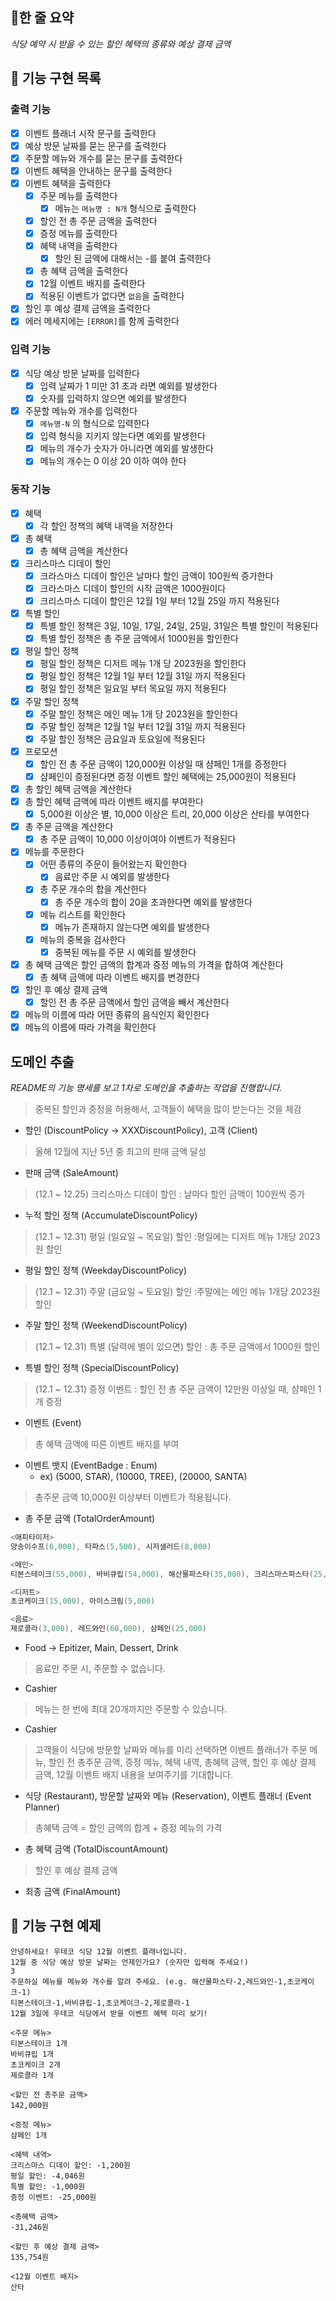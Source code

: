## 📮한 줄 요약
*식당 예약 시 받을 수 있는 할인 혜택의 종류와 예상 결제 금액*

## 🚀 기능 구현 목록
### 출력 기능
- [x] 이벤트 플래너 시작 문구를 출력한다
- [x] 예상 방문 날짜를 묻는 문구를 출력한다
- [x] 주문할 메뉴와 개수를 묻는 문구를 출력한다
- [x] 이벤트 혜택을 안내하는 문구를 출력한다
- [x] 이벤트 혜택을 출력한다
  - [x] 주문 메뉴를 출력한다
    - [x] 메뉴는 `메뉴명 : N개` 형식으로 출력한다
  - [x] 할인 전 총 주문 금액을 출력한다
  - [x] 증정 메뉴를 출력한다
  - [x] 혜택 내역을 출력한다
    - [x] 할인 된 금액에 대해서는 -를 붙여 출력한다
  - [x] 총 혜택 금액을 출력한다
  - [x] 12월 이벤트 배지를 출력한다
  - [x] 적용된 이벤트가 없다면 `없음`을 출력한다
- [x] 할인 후 예상 결제 금액을 출력한다
- [x] 에러 메세지에는 `[ERROR]`를 함께 출력한다

### 입력 기능
- [x] 식당 예상 방문 날짜를 입력한다
  - [x] 입력 날짜가 1 미만 31 초과 라면 예외를 발생한다
  - [x] 숫자를 입력하지 않으면 예외를 발생한다
- [x] 주문할 메뉴와 개수를 입력한다
  - [x] `메뉴명-N` 의 형식으로 입력한다
  - [x] 입력 형식을 지키지 않는다면 예외를 발생한다
  - [x] 메뉴의 개수가 숫자가 아니라면 예외를 발생한다
  - [x] 메뉴의 개수는 0 이상 20 이하 여야 한다

### 동작 기능
- [x] 혜택
  - [x] 각 할인 정책의 혜택 내역을 저장한다
- [x] 총 혜택
  - [x] 총 혜택 금액을 계산한다
- [x] 크리스마스 디데이 할인
  - [x] 크라스마스 디데이 할인은 날마다 할인 금액이 100원씩 증가한다
  - [x] 크라스마스 디데이 할인의 시작 금액은 1000원이다
  - [x] 크리스마스 디데이 할인은 12월 1일 부터 12월 25일 까지 적용된다
-[x] 특별 할인 
  - [x] 특별 할인 정책은 3일, 10일, 17일, 24일, 25일, 31일은 특별 할인이 적용된다
  - [x] 특별 할인 정책은 총 주문 금액에서 1000원을 할인한다
- [x] 평일 할인 정책
  - [x] 평일 할인 정책은 디저트 메뉴 1개 당 2023원을 할인한다
  - [x] 평일 할인 정책은 12월 1일 부터 12월 31일 까지 적용된다
  - [x] 평일 할인 정책은 일요일 부터 목요일 까지 적용된다
- [x] 주말 할인 정책
  - [x] 주말 할인 정책은 메인 메뉴 1개 당 2023원을 할인한다
  - [x] 주말 할인 정책은 12월 1일 부터 12월 31일 까지 적용된다
  - [x] 주말 할인 정책은 금요일과 토요일에 적용된다
- [x] 프로모션
  - [x] 할인 전 총 주문 금액이 120,000원 이상일 때 샴페인 1개를 증정한다
  - [x] 샴페인이 증정된다면 증정 이벤트 할인 혜택에는 25,000원이 적용된다
- [x] 총 할인 혜택 금액을 계산한다
- [x] 총 할인 혜택 금액에 따라 이벤트 배지를 부여한다
  - [x] 5,000원 이상은 별, 10,000 이상은 트리, 20,000 이상은 산타를 부여한다
- [x] 총 주문 금액을 계산한다
  - [x] 총 주문 금액이 10,000 이상이여야 이벤트가 적용된다
- [x] 메뉴를 주문한다
  - [x] 어떤 종류의 주문이 들어왔는지 확인한다
    - [x] 음료만 주문 시 예외를 발생한다
  - [x] 총 주문 개수의 합을 계산한다
    - [x] 총 주문 개수의 합이 20을 초과한다면 예외를 발생한다
  - [x] 메뉴 리스트를 확인한다
    - [x] 메뉴가 존재하지 않는다면 예외를 발생한다
  - [x] 메뉴의 중복을 검사한다
    - [x] 중복된 메뉴를 주문 시 예외를 발생한다
- [x] 총 혜택 금액은 할인 금액의 합계과 증정 메뉴의 가격을 합하여 계산한다
  - [x] 총 혜택 금액에 따라 이벤트 배지를 변경한다
- [x] 할인 후 예상 결제 금액
  - [x] 할인 전 총 주문 금액에서 할인 금액을 빼서 계산한다
- [x] 메뉴의 이름에 따라 어떤 종류의 음식인지 확인한다
- [x] 메뉴의 이름에 따라 가격을 확인한다

## 도메인 추출
*README의 기능 명세를 보고 1차로 도메인을 추출하는 작업을 진행합니다.*

>중복된 할인과 증정을 허용해서, 고객들이 혜택을 많이 받는다는 것을 체감
- 할인 (DiscountPolicy -> XXXDiscountPolicy), 고객 (Client)

> 올해 12월에 지난 5년 중 최고의 판매 금액 달성
- 판매 금액 (SaleAmount)

> (12.1 ~ 12.25) 크리스마스 디데이 할인 : 날마다 할인 금액이 100원씩 증가
- 누적 할인 정책 (AccumulateDiscountPolicy)

> (12.1 ~ 12.31) 평일 (일요일 ~ 목요일) 할인 :평일에는 디저트 메뉴 1개당 2023원 할인
- 평일 할인 정책 (WeekdayDiscountPolicy)

> (12.1 ~ 12.31) 주말 (금요일 ~ 토요일) 할인 :주말에는 메인 메뉴 1개당 2023원 할인
- 주말 할인 정책 (WeekendDiscountPolicy)

> (12.1 ~ 12.31) 특별 (달력에 별이 있으면) 할인 : 총 주문 금액에서 1000원 할인
- 특별 할인 정책 (SpecialDiscountPolicy)

> (12.1 ~ 12.31) 증정 이벤트 : 할인 전 총 주문 금액이 12만원 이상일 때, 샴페인 1개 증정
- 이벤트 (Event)

> 총 혜택 금액에 따른 이벤트 배지를 부여
- 이벤트 뱃지 (EventBadge : Enum)
  - ex) (5000, STAR), (10000, TREE), (20000, SANTA)

>총주문 금액 10,000원 이상부터 이벤트가 적용됩니다.
- 총 주문 금액 (TotalOrderAmount)

```java
<애피타이저>
양송이수프(6,000), 타파스(5,500), 시저샐러드(8,000)

<메인>
티본스테이크(55,000), 바비큐립(54,000), 해산물파스타(35,000), 크리스마스파스타(25,000)

<디저트>
초코케이크(15,000), 아이스크림(5,000)

<음료>
제로콜라(3,000), 레드와인(60,000), 샴페인(25,000)
```
- Food -> Epitizer, Main, Dessert, Drink

>음료만 주문 시, 주문할 수 없습니다.
- Cashier

>메뉴는 한 번에 최대 20개까지만 주문할 수 있습니다.
- Cashier

>고객들이 식당에 방문할 날짜와 메뉴를 미리 선택하면 이벤트 플래너가 주문 메뉴, 할인 전 총주문 금액, 증정 메뉴, 혜택 내역, 총혜택 금액, 할인 후 예상 결제 금액, 12월 이벤트 배지 내용을 보여주기를 기대합니다.
- 식당 (Restaurant), 방문할 날짜와 메뉴 (Reservation), 이벤트 플래너 (Event Planner)

> 총혜택 금액 = 할인 금액의 합계 + 증정 메뉴의 가격
- 총 혜택 금액 (TotalDiscountAmount)

> 할인 후 예상 결제 금액
- 최종 금액 (FinalAmount)

## 🚗 기능 구현 예제
```
안녕하세요! 우테코 식당 12월 이벤트 플래너입니다.
12월 중 식당 예상 방문 날짜는 언제인가요? (숫자만 입력해 주세요!)
3
주문하실 메뉴를 메뉴와 개수를 알려 주세요. (e.g. 해산물파스타-2,레드와인-1,초코케이크-1)
티본스테이크-1,바비큐립-1,초코케이크-2,제로콜라-1
12월 3일에 우테코 식당에서 받을 이벤트 혜택 미리 보기!
 
<주문 메뉴>
티본스테이크 1개
바비큐립 1개
초코케이크 2개
제로콜라 1개
 
<할인 전 총주문 금액> 
142,000원
 
<증정 메뉴>
샴페인 1개
 
<혜택 내역>
크리스마스 디데이 할인: -1,200원
평일 할인: -4,046원
특별 할인: -1,000원
증정 이벤트: -25,000원
 
<총혜택 금액>
-31,246원
 
<할인 후 예상 결제 금액>
135,754원
 
<12월 이벤트 배지>
산타
```